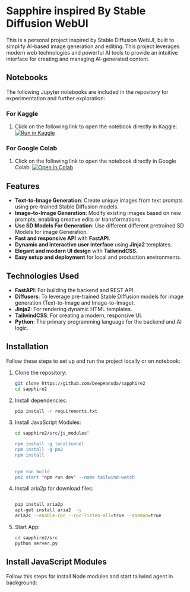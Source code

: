 # Sapphire inspired By Stable Diffusion WebUI

This is a personal project inspired by Stable Diffusion WebUI, built to simplify AI-based image generation and editing. This project leverages modern web technologies and powerful AI tools to provide an intuitive interface for creating and managing AI-generated content.

## Notebooks

The following Jupyter notebooks are included in the repository for experimentation and further exploration:

### For Kaggle
1. Click on the following link to open the notebook directly in Kaggle:
[![Run in Kaggle](https://kaggle.com/static/images/open-in-kaggle.svg)](https://www.kaggle.com/code/deephansda/sapphire/edit)

### For Google Colab
1. Click on the following link to open the notebook directly in Google Colab:
[![Open in Colab](https://colab.research.google.com/assets/colab-badge.svg)](https://colab.research.google.com/drive/1uZbUHqhutVMMWtsTO_pnve9naC3jcsfq?usp=sharing)

## Features

- **Text-to-Image Generation**: Create unique images from text prompts using pre-trained Stable Diffusion models.
- **Image-to-Image Generation**: Modify existing images based on new prompts, enabling creative edits or transformations.
- **Use SD Models For Generation**: Use different different pretrained SD Models for image Generation.
- **Fast and responsive API** with **FastAPI**.
- **Dynamic and interactive user interface** using **Jinja2** templates.
- **Elegant and modern UI design** with **TailwindCSS**.
- **Easy setup and deployment** for local and production environments.

## Technologies Used

- **FastAPI**: For building the backend and REST API.
- **Diffusers**: To leverage pre-trained Stable Diffusion models for image generation (Text-to-Image and Image-to-Image).
- **Jinja2**: For rendering dynamic HTML templates.
- **TailwindCSS**: For creating a modern, responsive UI.
- **Python**: The primary programming language for the backend and AI logic.


## Installation

Follow these steps to set up and run the project locally or on notebook:

1. Clone the repository:
   ```bash
   git clone https://github.com/DeepHansda/sapphire2
   cd sapphire2
2. Install dependencies:
   ```bash
   pip install -r requirements.txt
3. Install JavaScript Modules:
   ```bash
   cd sapphire2/src/js_modules"

   npm install -g localtunnel
   npm install -g pm2
   npm install
  
  
   npm run build
   pm2 start "npm run dev" --name tailwind-watch
4. Install aria2p for download files:
   ```bash
   
   pip install aria2p
   apt-get install aria2  -y
   aria2c --enable-rpc --rpc-listen-all=true --daemon=true
5. Start App:
   ```bash
   cd sapphire2/src
   python server.py


## Install JavaScript Modules
Follow this steps for install Node modules and start tailwind agent in background:
   

